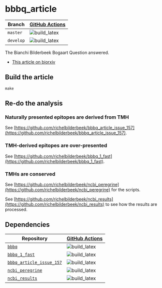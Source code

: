# bbbq_article

Branch   |[GitHub Actions](https://github.com/richelbilderbeek/bbbq_article/actions)                                     
---------|--------------------------------------------------------------------------------------------------
`master` |![build_latex](https://github.com/richelbilderbeek/bbbq_article/workflows/build_latex/badge.svg?branch=master) 
`develop`|![build_latex](https://github.com/richelbilderbeek/bbbq_article/workflows/build_latex/badge.svg?branch=develop)

The Bianchi  Bilderbeek Bogaart Question answered.

 * [This article on biorxiv](https://www.biorxiv.org/content/10.1101/2021.05.02.441235v1)

## Build the article

```
make
```

## Re-do the analysis

### Naturally presented epitopes are derived from TMH

See [https://github.com/richelbilderbeek/bbbq_article_issue_157](https://github.com/richelbilderbeek/bbbq_article_issue_157).

### TMH-derived epitopes are over-presented

See [https://github.com/richelbilderbeek/bbbq_1_fast](https://github.com/richelbilderbeek/bbbq_1_fast).

### TMHs are conserved

See [https://github.com/richelbilderbeek/ncbi_peregrine](https://github.com/richelbilderbeek/ncbi_peregrine) for the scripts.

See [https://github.com/richelbilderbeek/ncbi_results](https://github.com/richelbilderbeek/ncbi_results) to see how the results are processed.

## Dependencies

Repository                                                                            |[GitHub Actions](https://github.com/informalr/informalr/actions)                                                         
--------------------------------------------------------------------------------------|-------------------------------------------------------------------------------------------------------------------------
[`bbbq`](https://github.com/richelbilderbeek/bbbq)                                    |![build_latex](https://github.com/richelbilderbeek/bbbq/workflows/build_latex/badge.svg?branch=master)                   
[`bbbq_1_fast`](https://github.com/richelbilderbeek/bbbq_1_fast)                      |![build_latex](https://github.com/richelbilderbeek/bbbq_1_fast/workflows/build_latex/badge.svg?branch=master)            
[`bbbq_article_issue_157`](https://github.com/richelbilderbeek/bbbq_article_issue_157)|![build_latex](https://github.com/richelbilderbeek/bbbq_article_issue_157/workflows/build_latex/badge.svg?branch=master) 
[`ncbi_peregrine`](https://github.com/richelbilderbeek/ncbi_peregrine)                |![build_latex](https://github.com/richelbilderbeek/ncbi_peregrine/workflows/build_latex/badge.svg?branch=master)         
[`ncbi_results`](https://github.com/richelbilderbeek/ncbi_results)                    |![build_latex](https://github.com/richelbilderbeek/ncbi_results/workflows/build_latex/badge.svg?branch=master)           

